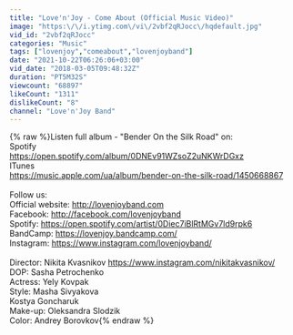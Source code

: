 ```yaml
---
title: "Love'n'Joy - Come About (Official Music Video)"
image: "https:\/\/i.ytimg.com\/vi\/2vbf2qRJocc\/hqdefault.jpg"
vid_id: "2vbf2qRJocc"
categories: "Music"
tags: ["lovenjoy","comeabout","lovenjoyband"]
date: "2021-10-22T06:26:06+03:00"
vid_date: "2018-03-05T09:48:32Z"
duration: "PT5M32S"
viewcount: "68897"
likeCount: "1311"
dislikeCount: "8"
channel: "Love'n'Joy Band"
---
```

{% raw %}Listen full album - &quot;Bender On the Silk Road&quot; on:<br />Spotify<br /><a rel="nofollow" target="blank" href="https://open.spotify.com/album/0DNEv91WZsoZ2uNKWrDGxz">https://open.spotify.com/album/0DNEv91WZsoZ2uNKWrDGxz</a><br />ITunes<br /><a rel="nofollow" target="blank" href="https://music.apple.com/ua/album/bender-on-the-silk-road/1450668867">https://music.apple.com/ua/album/bender-on-the-silk-road/1450668867</a><br /><br />Follow us:<br />Official website: <a rel="nofollow" target="blank" href="http://lovenjoyband.com">http://lovenjoyband.com</a><br />Facebook: <a rel="nofollow" target="blank" href="http://facebook.com/lovenjoyband">http://facebook.com/lovenjoyband</a><br />Spotify: <a rel="nofollow" target="blank" href="https://open.spotify.com/artist/0Diec7iBlRtMGv7ld9rpk6">https://open.spotify.com/artist/0Diec7iBlRtMGv7ld9rpk6</a><br />BandCamp: <a rel="nofollow" target="blank" href="https://lovenjoy.bandcamp.com/">https://lovenjoy.bandcamp.com/</a><br />Instagram: <a rel="nofollow" target="blank" href="https://www.instagram.com/lovenjoyband/">https://www.instagram.com/lovenjoyband/</a><br /><br />Director: Nikita Kvasnikov <a rel="nofollow" target="blank" href="https://www.instagram.com/nikitakvasnikov/">https://www.instagram.com/nikitakvasnikov/</a><br />DOP: Sasha Petrochenko<br />Actress: Yely Kovpak<br />Style: Masha Sivyakova<br />Kostya Goncharuk<br />Make-up: Oleksandra Slodzik<br />Color: Andrey Borovkov{% endraw %}
